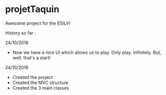 # projetTaquin
Awesome project for the ESILV!

History so far :

24/10/2016
  - Now we have a nice UI which allows us to play. Only play. Infinitely. But, well, that's a start!

24/10/2016
  - Created the project
  - Created the MVC structure
  - Created the 3 main classes 
  

